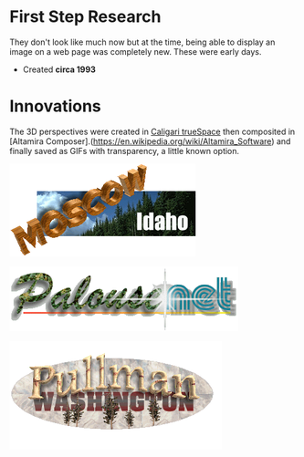 # First Step Research
They don't look like much now but at the time, being able to display an image on a web page was completely new. These were early days. 

- Created **circa 1993**

# Innovations

The 3D perspectives were created in [Caligari trueSpace](https://en.wikipedia.org/wiki/TrueSpace) then composited in [Altamira Composer].(https://en.wikipedia.org/wiki/Altamira_Software) and finally saved as GIFs with transparency, a little known option.


![Moscow](./moscow.gif)

![Palouse](./palouse.gif)

![Pullman](./pullman.gif)


